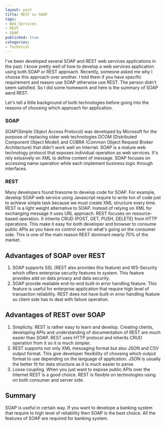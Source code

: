```yaml
---
layout: post
title: REST vs SOAP
tags: 
- Web Services
- REST
- SOAP
published: true
categories:
- Technical
---
```


I've been developed several SOAP and REST web services applications in the past. I know pretty well of how to develop a 
web services application using both SOAP or REST approach. Recently, someone asked me why I choose this approach over 
another. I told them if you have specific requirement and reason use SOAP otherwise use REST. The person didn't seem satisfied. So I did some homework and here is the summary of SOAP aand REST.

Let's tell a little background of both technologies before going into the reasons of choosing which approach for application.

### SOAP
SOAP(Simple Object Access Protocol) was developed by Microsoft for the purpose of replacing older web technologies DCOM 
(Distributed Component Object Model) and COBRA (Common Object Request Broker Architecture) that didn't work well on Internet.
SOAP is a mature web technology protocol that exposes individual operation as web services. It's rely exlusively on XML to define content of message. SOAP focuses on accessing name operation while each implement business logic through interfaces.

### REST
Many developers found tiresome to develop code for SOAP. For example, develop SOAP web service using Javascript require to write ton of code just to achieve simple task because we must create XML structure every time. REST is a light weight alternative to SOAP. Instead of relying on XML for exchanging message it uses URL approach. REST focuses on resource-based operation. It inherits CRUD (POST, GET, PUSH, DELETE) from HTTP operations. This make it easy for both developer and browser to consume public APIs as you have no control over on what's going on the consumer side. This is one of the main reason REST dominant nearly 70% of the market.

## Advantages of SOAP over REST
1. SOAP supports SSL (REST also provides this feature) and WS-Security which offers enterprise security features to system. This feature provides add on data privacy and data security.
2. SOAP provide realiable end-to-end built-in error handling feature. This feature is useful for enterprise application that require high level of transaction reliability. REST does not have built-in error handling feature so client side has to deal with failure operation.

## Advantages of REST over SOAP
1. Simplicity. REST is rather easy to learn and develop. Creating clients, developing APIs and understanding of documentation of REST are much easier than SOAP. REST uses HTTP protocol and inherits CRUD operation from it so it is much simpler.
2. REST supports not only XML messaging format but also JSON and CSV output format. This give developer flexibility of choosing which output format to use depending on the language of application. JSON is usually the better fit for data structure as it is much easier to parse.
3. Loose coupling. When you just want to expose public APIs over the Internet REST is a good choice. REST is flexible on technologies using on both consumer and server side. 


## Summary
SOAP is useful in certain way. If you want to develope a banking system that require to high level of reliability then SOAP is the best choice. All the features of SOAP are required for banking system. 
